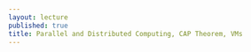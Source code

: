 ```yaml
---
layout: lecture
published: true
title: Parallel and Distributed Computing, CAP Theorem, VMs
---
```

